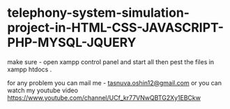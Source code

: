 # telephony-system-simulation-project-in-HTML-CSS-JAVASCRIPT-PHP-MYSQL-JQUERY


make sure -
open xampp control panel and start all
then pest the files in xampp htdocs .

for any problem you can mail me - tasnuva.oshin12@gmail.com
or you can watch my youtube video https://www.youtube.com/channel/UCf_kr77VNwQBTG2Xy1EBCkw
